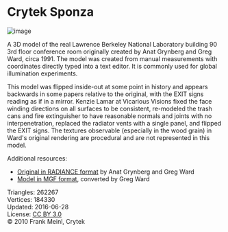 # Crytek Sponza

![image](https://casual-effects.com/g3d/data10/common/model/crytek_sponza/icon.png)

A 3D model of the real Lawrence Berkeley National Laboratory building 90 3rd floor conference room originally created by Anat Grynberg 
and Greg Ward, circa 1991. The model was created from manual measurements with coordinates directly typed into a text editor. It is 
commonly used for global illumination experiments.

This model was flipped inside-out at some point in history and appears backwards in some papers relative to the original, with the EXIT 
signs reading as if in a mirror. Kenzie Lamar at Vicarious Visions fixed the face winding directions on all surfaces to be consistent, 
re-modeled the trash cans and fire extinguisher to have reasonable normals and joints with no interpenetration, replaced the radiator 
vents with a single panel, and flipped the EXIT signs. The textures observable (especially in the wood grain) in Ward's original 
rendering are procedural and are not represented in this model.

Additional resources:

- [Original in RADIANCE format](http://radsite.lbl.gov/radiance/pub/models/conf.tar.Z) by Anat Grynberg and Greg Ward
- [Model in MGF format](http://radsite.lbl.gov/mgf/scenes.html), converted by Greg Ward
    

Triangles: 262267\
Vertices: 184330\
Updated: 2016-06-28\
License: [CC BY 3.0](http://creativecommons.org/licenses/by/3.0/)\
© 2010 Frank Meinl, Crytek